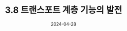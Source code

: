 ---
bigtitle: "제3장 트랜스포트 계층"
title: "3.8 트랜스포트 계층 기능의 발전"
excerpt: "3.8 트랜스포트 계층 기능의 발전"
categories: ['Computer Network']
tags:
  - computer
  - network

toc: true
toc_sticky: true
use_math: true
 
date: 2024-04-28
last_modified_at: 2024-04-28
---